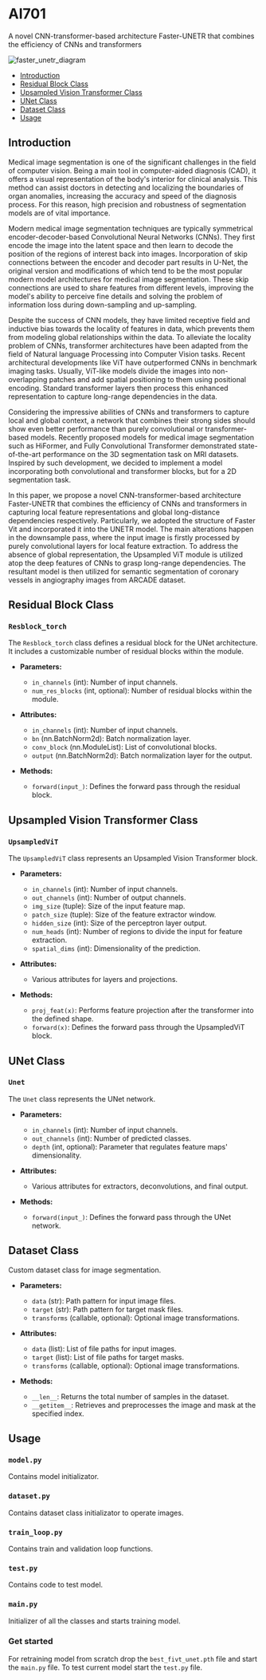 # AI701

 A novel CNN-transformer-based architecture Faster-UNETR that combines the efficiency of CNNs and transformers

 ![faster_unetr_diagram](https://github.com/Kamipedia/AI701/assets/91109627/c4ffcf84-d64c-464e-aa48-16520b9fec30)


- [Introduction](#introduction)
- [Residual Block Class](#residual-block-class)
- [Upsampled Vision Transformer Class](#upsampled-vision-transformer-class)
- [UNet Class](#unet-class)
- [Dataset Class](#dataset-class)
- [Usage](#usage)

## Introduction

Medical image segmentation is one of the significant challenges in the field of computer vision. Being a main tool in computer-aided diagnosis (CAD), it offers a visual representation of the body's interior for clinical analysis. This method can assist doctors in detecting and localizing the boundaries of organ anomalies, increasing the accuracy and speed of the diagnosis process. For this reason, high precision and robustness of segmentation models are of vital importance.

Modern medical image segmentation techniques are typically symmetrical encoder-decoder-based Convolutional Neural Networks (CNNs). They first encode the image into the latent space and then learn to decode the position of the regions of interest back into images. Incorporation of skip connections between the encoder and decoder part results in U-Net, the original version and modifications of which tend to be the most popular modern model architectures for medical image segmentation. These skip connections are used to share features from different levels, improving the model's ability to perceive fine details and solving the problem of information loss during down-sampling and up-sampling.  

Despite the success of CNN models, they have limited receptive field and inductive bias towards the locality of features in data, which prevents them from modeling global relationships within the data. To alleviate the locality problem of CNNs, transformer architectures have been adapted from the field of Natural language Processing into Computer Vision tasks. Recent architectural developments like ViT have outperformed CNNs in benchmark imaging tasks. Usually, ViT-like models divide the images into non-overlapping patches and add spatial positioning to them using positional encoding. Standard transformer layers then process this enhanced representation to capture long-range dependencies in the data. 

Considering the impressive abilities of CNNs and transformers to capture local and global context, a network that combines their strong sides should show even better performance than purely convolutional or transformer-based models. Recently proposed models for medical image segmentation such as HiFormer, and Fully Convolutional Transformer  demonstrated state-of-the-art performance on the 3D segmentation task on MRI datasets. Inspired by such development, we decided to implement a model incorporating both convolutional and transformer blocks, but for a 2D segmentation task. 

In this paper, we propose a novel CNN-transformer-based architecture Faster-UNETR that combines the efficiency of CNNs and transformers in capturing local feature representations and global long-distance dependencies respectively. Particularly, we adopted the structure of Faster Vit and incorporated it into the UNETR model. The main alterations happen in the downsample pass, where the input image is firstly processed by purely convolutional layers for local feature extraction. To address the absence of global representation, the Upsampled ViT module is utilized atop the deep features of CNNs to grasp long-range dependencies. The resultant model is then utilized for semantic segmentation of coronary vessels in angiography images from ARCADE dataset.

## Residual Block Class

### `Resblock_torch`

The `Resblock_torch` class defines a residual block for the UNet architecture. It includes a customizable number of residual blocks within the module.

- **Parameters:**
  - `in_channels` (int): Number of input channels.
  - `num_res_blocks` (int, optional): Number of residual blocks within the module.

- **Attributes:**
  - `in_channels` (int): Number of input channels.
  - `bn` (nn.BatchNorm2d): Batch normalization layer.
  - `conv_block` (nn.ModuleList): List of convolutional blocks.
  - `output` (nn.BatchNorm2d): Batch normalization layer for the output.

- **Methods:**
  - `forward(input_)`: Defines the forward pass through the residual block.

## Upsampled Vision Transformer Class

### `UpsampledViT`

The `UpsampledViT` class represents an Upsampled Vision Transformer block.

- **Parameters:**
  - `in_channels` (int): Number of input channels.
  - `out_channels` (int): Number of output channels.
  - `img_size` (tuple): Size of the input feature map.
  - `patch_size` (tuple): Size of the feature extractor window.
  - `hidden_size` (int): Size of the perceptron layer output.
  - `num_heads` (int): Number of regions to divide the input for feature extraction.
  - `spatial_dims` (int): Dimensionality of the prediction.

- **Attributes:**
  - Various attributes for layers and projections.

- **Methods:**
  - `proj_feat(x)`: Performs feature projection after the transformer into the defined shape.
  - `forward(x)`: Defines the forward pass through the UpsampledViT block.

## UNet Class

### `Unet`

The `Unet` class represents the UNet network.

- **Parameters:**
  - `in_channels` (int): Number of input channels.
  - `out_channels` (int): Number of predicted classes.
  - `depth` (int, optional): Parameter that regulates feature maps' dimensionality.

- **Attributes:**
  - Various attributes for extractors, deconvolutions, and final output.

- **Methods:**
  - `forward(input_)`: Defines the forward pass through the UNet network.


## Dataset Class

Custom dataset class for image segmentation.

 - **Parameters:**
    - `data` (str): Path pattern for input image files.
    - `target` (str): Path pattern for target mask files.
    - `transforms` (callable, optional): Optional image transformations.

  - **Attributes:**
    - `data` (list): List of file paths for input images.
    - `target` (list): List of file paths for target masks.
    - `transforms` (callable, optional): Optional image transformations.

  - **Methods:**
    - `__len__`: Returns the total number of samples in the dataset.
    - `__getitem__`: Retrieves and preprocesses the image and mask at the specified index.
   
## Usage

### `model.py`

Contains model initializator.

### `dataset.py`

Contains dataset class initializator to operate images.

### `train_loop.py`

Contains train and validation loop functions.

### `test.py`

Contains code to test model.

### `main.py`

Initializer of all the classes and starts training model.


### Get started

For retraining model from scratch drop the `best_fivt_unet.pth` file and start the `main.py` file. To test current model start the `test.py` file.
